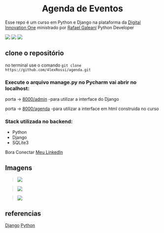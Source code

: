 <h1 align="center">Agenda de Eventos</h1>

Esse repo é um curso em Python e Django na plataforma da [Digital Innovation One](https://digitalinnovation.one/sign-up?ref=QFX2ZVP4RU)
ministrado por [Rafael Galeani](https://www.linkedin.com/in/rafael-galleani/) Python Developer

![](https://img.shields.io/github/stars/4lexRossi/agenda.svg) ![](https://img.shields.io/github/forks/4lexRossi/agenda.svg) ![](https://img.shields.io/github/issues/4lexRossi/agenda.svg)

## clone o repositório 

no terminal use o comando `git clone https://github.com/4lexRossi/agenda.git`

### Execute o arquivo manage.py no Pycharm vai abrir no localhost:

porta -> [8000/admin](http://127.0.0.1:8000/admin) -para utilizar a interface do Django

porta -> [8000/agenda](http://127.0.0.1:8000/admin) -para utilizar a interface em html construida no curso

### Stack utilizada no backend:

 * Python
 * Django
 * SQLite3
 
Bora Conectar
[Meu LinkedIn](https://www.linkedin.com/in/4lex/)

## Imagens

>![](https://imgur.com/0PCApYf.jpg)

>![](https://imgur.com/4dDCcjd.jpg)

>![](https://imgur.com/GKkEo7j.jpg)


## referencias
[Django](https://docs.djangoproject.com/en/3.0/)
[Python](https://python.org.br/)

